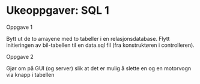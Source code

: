 # Ukeoppgaver: SQL 1

Oppgave 1

Bytt ut de to arrayene med to tabeller i en relasjonsdatabase. Flytt initieringen av bil-tabellen til en data.sql fil (fra konstruktøren i controlleren).

Oppgave 2

Gjør om på GUI (og server) slik at det er mulig å slette en og en motorvogn via knapp i tabellen